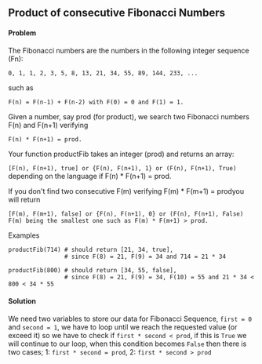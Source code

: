 ## Product of consecutive Fibonacci Numbers

#### Problem

The Fibonacci numbers are the numbers in the following integer sequence (Fn):
```
0, 1, 1, 2, 3, 5, 8, 13, 21, 34, 55, 89, 144, 233, ...
```
such as
```
F(n) = F(n-1) + F(n-2) with F(0) = 0 and F(1) = 1.
```
Given a number, say prod (for product), we search two Fibonacci numbers F(n) and F(n+1) verifying
```
F(n) * F(n+1) = prod.
```
Your function productFib takes an integer (prod) and returns an array:

`[F(n), F(n+1), true] or {F(n), F(n+1), 1} or (F(n), F(n+1), True)`
depending on the language if F(n) * F(n+1) = prod.

If you don't find two consecutive F(m) verifying F(m) * F(m+1) = prodyou will return
```
[F(m), F(m+1), false] or {F(n), F(n+1), 0} or (F(n), F(n+1), False)
F(m) being the smallest one such as F(m) * F(m+1) > prod.
```
Examples
```
productFib(714) # should return [21, 34, true], 
                # since F(8) = 21, F(9) = 34 and 714 = 21 * 34

productFib(800) # should return [34, 55, false], 
                # since F(8) = 21, F(9) = 34, F(10) = 55 and 21 * 34 < 800 < 34 * 55
```

#### Solution

We need two variables to store our data for Fibonacci Sequence, `first = 0` and `second = 1`, we have to loop until we reach the requested value (or exceed it) so we have to check if `first * second < prod`, if this is `True` we will continue to our loop, when this condition becomes `False` then there is two cases; 1: `first * second = prod`, 2: `first * second > prod`

